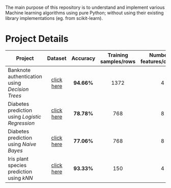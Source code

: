 
The main purpose of this repository is to understand and implement various Machine learning algorithms using pure Python; without using their existing library implementations (eg. from scikit-learn).

# Project Details

| Project | Dataset | Accuracy | Training samples/rows | Number of features/columns |
| ------- |:-------:|:--------:|:---------------------:|:--------------------------:|
| Banknote authentication using *Decision Trees* | [click here](https://archive.ics.uci.edu/ml/datasets/banknote+authentication) | **94.66%** | 1372 | 4 |
| Diabetes prediction using *Logistic Regression* | [click here](https://www.kaggle.com/uciml/pima-indians-diabetes-database) | **78.78%** | 768 | 8 |
| Diabetes prediction using *Naive Bayes* | [click here](https://www.kaggle.com/uciml/pima-indians-diabetes-database) | **77.06%** | 768 | 8 | 
| Iris plant species prediction using *kNN* | [click here](https://archive.ics.uci.edu/ml/datasets/iris) | **93.33%** | 150 | 4 |
